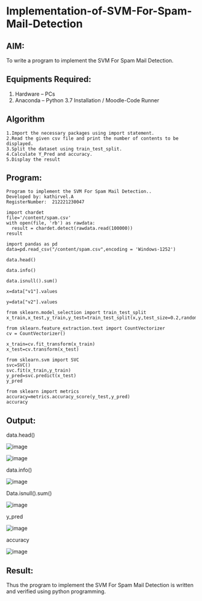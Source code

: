 # Implementation-of-SVM-For-Spam-Mail-Detection

## AIM:
To write a program to implement the SVM For Spam Mail Detection.

## Equipments Required:
1. Hardware – PCs
2. Anaconda – Python 3.7 Installation / Moodle-Code Runner

## Algorithm

~~~
1.Import the necessary packages using import statement.
2.Read the given csv file and print the number of contents to be displayed. 
3.Split the dataset using train_test_split.
4.Calculate Y_Pred and accuracy.
5.Display the result

~~~



## Program:
```
Program to implement the SVM For Spam Mail Detection..
Developed by: kathirvel.A
RegisterNumber:  212221230047

```



```
import chardet
file='/content/spam.csv'
with open(file, 'rb') as rawdata:
  result = chardet.detect(rawdata.read(100000))
result

import pandas as pd
data=pd.read_csv("/content/spam.csv",encoding = 'Windows-1252')

data.head()

data.info()

data.isnull().sum()

x=data["v1"].values

y=data["v2"].values

from sklearn.model_selection import train_test_split
x_train,x_test,y_train,y_test=train_test_split(x,y,test_size=0.2,random_state=0)

from sklearn.feature_extraction.text import CountVectorizer
cv = CountVectorizer()

x_train=cv.fit_transform(x_train)
x_test=cv.transform(x_test)

from sklearn.svm import SVC
svc=SVC()
svc.fit(x_train,y_train)
y_pred=svc.predict(x_test)
y_pred

from sklearn import metrics
accuracy=metrics.accuracy_score(y_test,y_pred)
accuracy
```

## Output:

data.head()



![image](https://user-images.githubusercontent.com/94911373/173280215-ab07ba14-be28-488e-adf6-2afd781193d9.png)




![image](https://user-images.githubusercontent.com/94911373/173280239-d1f0e4b6-1f91-4baa-8e47-3199d5a11a34.png)


data.info()


![image](https://user-images.githubusercontent.com/94911373/173280266-5bf3afb7-922c-4210-9445-ffa05163682a.png)


Data.isnull().sum()



![image](https://user-images.githubusercontent.com/94911373/173280381-0a7766da-c1ae-412b-a7f4-93676dfcce6b.png)




y_pred


![image](https://user-images.githubusercontent.com/94911373/173280434-f428cbf1-2680-417f-aa72-b4a1fb961475.png)




accuracy


![image](https://user-images.githubusercontent.com/94911373/173280531-5507a95f-acfa-44a7-8b37-020e69726b2c.png)



## Result:
Thus the program to implement the SVM For Spam Mail Detection is written and verified using python programming.
